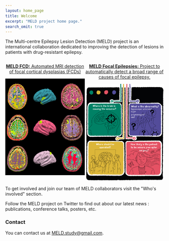 ```yaml
---
layout: home_page
title: Welcome
excerpt: "MELD project home page."
search_omit: true
---
```



  The Multi-centre Epilepsy Lesion Detection (MELD) project is an international collaboration dedicated to improving the detection of lesions in patients with drug-resistant epilepsy. 

<div style="display:flex; justify-content: space-around;">
  <div>
    <a href="https://meldproject.github.io//studies/">
          <p style="text-align:center"><strong>MELD FCD:</strong> Automated MRI detection of focal cortical dysplasias (FCDs)</p>
      <img src="/images/MELD_FCD_thin.png" alt="MELD FCD">
    </a>
  </div>
  <div>
    <a href="https://meldproject.github.io//studies/Atlas-FCD/">
          <p style="text-align:center"><strong>MELD Focal Epilepsies:</strong> Project to automatically detect a broad range of causes of focal epilepsy.</p>
      <img src="/images/MELD_FE.png" alt="MELD Focal Epilepsies">
    </a>
  </div>
</div>


To get involved and join our team of MELD collaborators visit the "Who's involved" section.

Follow the MELD project on Twitter to find out about our latest news :  publications, conference talks, posters, etc. 


### Contact

You can contact us at [MELD.study@gmail.com](mailto:MELD.study@gmail.com).
